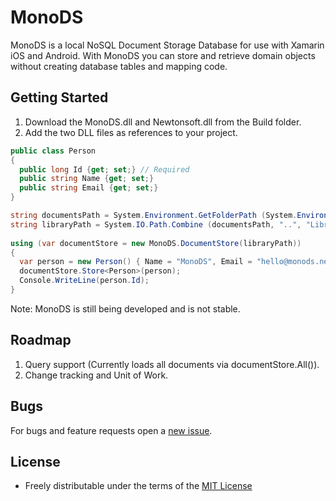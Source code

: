 MonoDS
==

MonoDS is a local NoSQL Document Storage Database for use with Xamarin iOS and Android.
With MonoDS you can store and retrieve domain objects without creating database tables and mapping code.

Getting Started
--

1. Download the MonoDS.dll and Newtonsoft.dll from the Build folder.
2. Add the two DLL files as references to your project.

```csharp
public class Person
{
  public long Id {get; set;} // Required
  public string Name {get; set;}
  public string Email {get; set;}
}

string documentsPath = System.Environment.GetFolderPath (System.Environment.SpecialFolder.MyDocuments);
string libraryPath = System.IO.Path.Combine (documentsPath, "..", "Library");
      
using (var documentStore = new MonoDS.DocumentStore(libraryPath))
{
  var person = new Person() { Name = "MonoDS", Email = "hello@monods.net" };
  documentStore.Store<Person>(person);
  Console.WriteLine(person.Id);
}
```


Note: MonoDS is still being developed and is not stable. 

Roadmap
--
1. Query support (Currently loads all documents via documentStore.All()).
2. Change tracking and Unit of Work.

Bugs
--
For bugs and feature requests open a [new issue](https://github.com/toneuk/MonoDS/issues).


License
--
* Freely distributable under the terms of the [MIT License](http://www.opensource.org/licenses/MIT)




